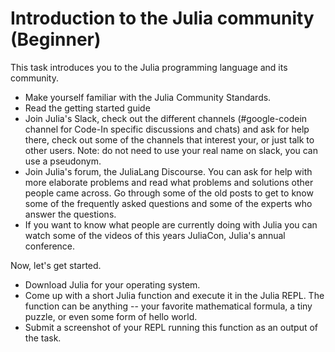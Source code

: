 # Introduction to the Julia community (Beginner)

This task introduces you to the Julia programming language and its community.

- Make yourself familiar with the Julia Community Standards.
- Read the getting started guide
- Join Julia's Slack, check out the different channels (#google-codein channel for Code-In specific discussions and chats) and ask for help there, check out some of the channels that interest your, or just talk to other users. Note: do not need to use your real name on slack, you can use a pseudonym.
- Join Julia's forum, the JuliaLang Discourse. You can ask for help with more elaborate problems and read what problems and solutions other people came across. Go through some of the old posts to get to know some of the frequently asked questions and some of the experts who answer the questions.
- If you want to know what people are currently doing with Julia you can watch some of the videos of this years JuliaCon, Julia's annual conference.

Now, let's get started.

- Download Julia for your operating system.
- Come up with a short Julia function and execute it in the Julia REPL. The function can be anything -- your favorite mathematical formula, a tiny puzzle, or even some form of hello world.
- Submit a screenshot of your REPL running this function as an output of the task.
